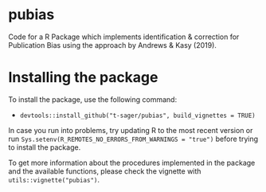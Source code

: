 # pubias
Code for a R Package which implements identification &amp; correction for Publication Bias using the approach by Andrews &amp; Kasy (2019).


# Installing the package

To install the package, use the following command:

- `devtools::install_github("t-sager/pubias", build_vignettes = TRUE)`

In case you run into problems, try updating R to the most recent version or run `Sys.setenv(R_REMOTES_NO_ERRORS_FROM_WARNINGS = "true")` before trying to install the package. 

To get more information about the procedures implemented in the package and 
the available functions, please check the vignette with `utils::vignette("pubias")`.
